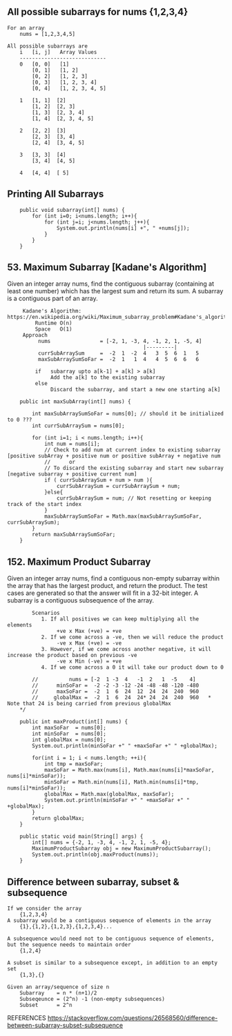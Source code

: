 ## All possible subarrays for nums {1,2,3,4}
```
For an array
    nums = [1,2,3,4,5]

All possible subarrays are
    i   [i, j]   Array Values
    ----------------------------
    0   [0, 0]   [1]
        [0, 1]   [1, 2]
        [0, 2]   [1, 2, 3]
        [0, 3]   [1, 2, 3, 4]
        [0, 4]   [1, 2, 3, 4, 5]

    1   [1, 1]  [2]
        [1, 2]  [2, 3]
        [1, 3]  [2, 3, 4]
        [1, 4]  [2, 3, 4, 5]

    2   [2, 2]  [3]
        [2, 3]  [3, 4]
        [2, 4]  [3, 4, 5]

    3   [3, 3]  [4]
        [3, 4]  [4, 5]

    4   [4, 4]  [ 5]
```

## Printing All Subarrays
```
    public void subarray(int[] nums) {
        for (int i=0; i<nums.length; i++){
            for (int j=i; j<nums.length; j++){
                System.out.println(nums[i] +", " +nums[j]);
            }
        }
    }
```

## 53. Maximum Subarray [Kadane's Algorithm]
Given an integer array nums, find the contiguous subarray (containing at least one number) which has the largest sum and return its sum.
A subarray is a contiguous part of an array.
```
     Kadane's Algorithm: https://en.wikipedia.org/wiki/Maximum_subarray_problem#Kadane's_algorithm
         Runtime O(n)
         Space   O(1)
     Approach
          nums                = [-2, 1, -3, 4, -1, 2, 1, -5, 4]
                                            |---------|          
          currSubArraySum     =  -2  1  -2  4   3  5  6  1   5
          maxSubArraySumSoFar =  -2  1   1  4   4  5  6  6   6
          
         if   subarray upto a[k-1] + a[k] > a[k]
              Add the a[k] to the existing subarray
         else
              Discard the subarray, and start a new one starting a[k]
```

```
    public int maxSubArray(int[] nums) {

        int maxSubArraySumSoFar = nums[0]; // should it be initialized to 0 ???
        int currSubArraySum = nums[0];

        for (int i=1; i < nums.length; i++){
            int num = nums[i];
            // Check to add num at current index to existing subarray [positive subArray + positive num or positive subArray + negative num
            //      or
            // To discard the existing subarray and start new subarray [negative subarray + positive current num]
            if ( currSubArraySum + num > num ){
                currSubArraySum = currSubArraySum + num;
            }else{
                currSubArraySum = num; // Not resetting or keeping track of the start index
            }
            maxSubArraySumSoFar = Math.max(maxSubArraySumSoFar, currSubArraySum);
        }
        return maxSubArraySumSoFar;
    }         
```

## 152. Maximum Product Subarray
Given an integer array nums, find a contiguous non-empty subarray within the array that has the largest product, and return the product.
The test cases are generated so that the answer will fit in a 32-bit integer.
A subarray is a contiguous subsequence of the array.
```
        Scenarios
           1. If all positives we can keep multiplying all the elements
                +ve x Max (+ve) = +ve
           2. If we come across a -ve, then we will reduce the product
                -ve x Max (+ve) = -ve
           3. However, if we come across another negative, it will increase the product based on previous -ve
                -ve x Min (-ve) = +ve
           4. If we come across a 0 it will take our product down to 0

        //          nums = [-2  1 -3  4   -1  2   1  -5    4]
        //      minSoFar =  -2 -2 -3 -12 -24 -48 -48 -120 -480
        //      maxSoFar =  -2  1  6  24  12  24  24  240  960
        //     globalMax =  -2  1  6  24  24* 24  24  240  960   * Note that 24 is being carried from previous globalMax
    */
```

```
    public int maxProduct(int[] nums) {
        int maxSoFar  = nums[0];
        int minSoFar  = nums[0];
        int globalMax = nums[0];
        System.out.println(minSoFar +" " +maxSoFar +" " +globalMax);

        for(int i = 1; i < nums.length; ++i){
            int tmp = maxSoFar;
            maxSoFar = Math.max(nums[i], Math.max(nums[i]*maxSoFar, nums[i]*minSoFar));
            minSoFar = Math.min(nums[i], Math.min(nums[i]*tmp, nums[i]*minSoFar));
            globalMax = Math.max(globalMax, maxSoFar);
            System.out.println(minSoFar +" " +maxSoFar +" " +globalMax);
        }
        return globalMax;
    }

    public static void main(String[] args) {
        int[] nums = {-2, 1, -3, 4, -1, 2, 1, -5, 4};
        MaximumProductSubarray obj = new MaximumProductSubarray();
        System.out.println(obj.maxProduct(nums));
    }
```


## Difference between subarray, subset & subsequence
```
If we consider the array 
    {1,2,3,4}
A subarray would be a contiguous sequence of elements in the array
    {1},{1,2},{1,2,3},{1,2,3,4}...

A subsequence would need not to be contiguous sequence of elements, but the sequence needs to maintain order
    {1,2,4}

A subset is similar to a subsequence except, in addition to an empty set
    {1,3},{}

Given an array/sequence of size n
    Subarray    = n * (n+1)/2
    Subseqeunce = (2^n) -1 (non-empty subsequences)
    Subset      = 2^n
```

REFERENCES
https://stackoverflow.com/questions/26568560/difference-between-subarray-subset-subsequence
